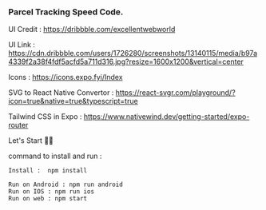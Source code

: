 ### Parcel Tracking Speed Code.

UI Credit : https://dribbble.com/excellentwebworld

UI Link : https://cdn.dribbble.com/users/1726280/screenshots/13140115/media/b97a4339f2a38f4fdf5acfd5a711d316.jpg?resize=1600x1200&vertical=center

Icons : https://icons.expo.fyi/Index

SVG to React Native Convertor : https://react-svgr.com/playground/?icon=true&native=true&typescript=true

Tailwind CSS in Expo : https://www.nativewind.dev/getting-started/expo-router


Let's Start 👋🏻

command to install and run :

```
Install :  npm install

Run on Android : npm run android
Run on IOS : npm run ios
Run on web : npm start
```